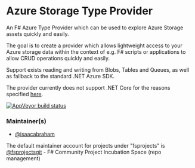 Azure Storage Type Provider
===========================

An F# Azure Type Provider which can be used to explore Azure Storage assets quickly and easily.

The goal is to create a provider which allows lightweight access to your Azure storage data within the context of e.g. F# scripts or applications to allow CRUD operations quickly and easily.

Support exists reading and writing from Blobs, Tables and Queues, as well as fallback to the standard .NET Azure SDK.

The provider currently does not support .NET Core for the reasons specified [here](https://github.com/fsprojects/AzureStorageTypeProvider/issues/111#issuecomment-417208922).

[![AppVeyor build status](https://ci.appveyor.com/api/projects/status/github/fsprojects/AzureStorageTypeProvider?svg=true)](https://ci.appveyor.com/project/fsprojectsgit/azurestoragetypeprovider)

### Maintainer(s)

- [@isaacabraham](https://github.com/isaacabraham)

The default maintainer account for projects under "fsprojects" is [@fsprojectsgit](https://github.com/fsprojectsgit) - F# Community Project Incubation Space (repo management)
